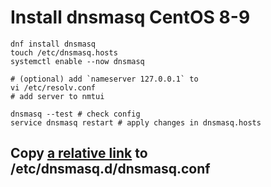 # Install dnsmasq CentOS 8-9

```console
dnf install dnsmasq
touch /etc/dnsmasq.hosts
systemctl enable --now dnsmasq

# (optional) add `nameserver 127.0.0.1` to
vi /etc/resolv.conf
# add server to nmtui

dnsmasq --test # check config 
service dnsmasq restart # apply changes in dnsmasq.hosts
```

## Copy [a relative link](dnsmasq.conf) to /etc/dnsmasq.d/dnsmasq.conf
